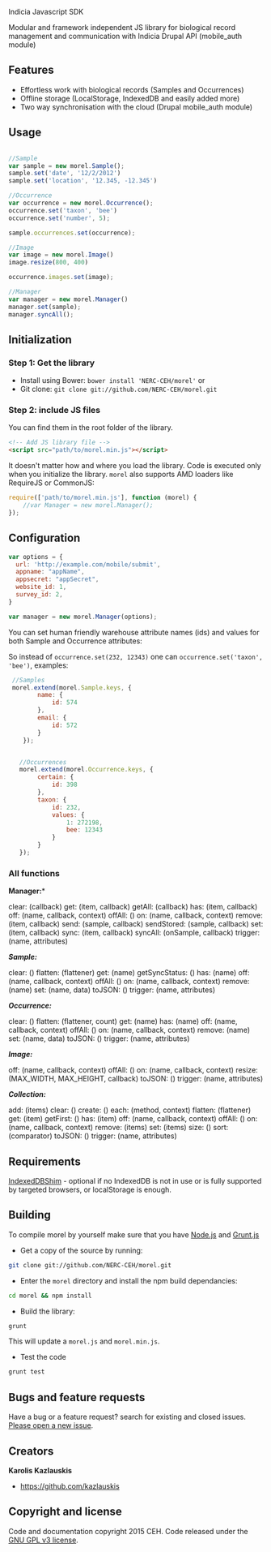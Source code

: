 Indicia Javascript SDK

Modular and framework independent JS library for biological record 
management and communication with Indicia Drupal API (mobile_auth module)

## Features 
- Effortless work with biological records (Samples and Occurrences)
- Offline storage (LocalStorage, IndexedDB and easily added more)
- Two way synchronisation with the cloud (Drupal mobile_auth module)


## Usage

```javascript

//Sample
var sample = new morel.Sample();
sample.set('date', '12/2/2012')
sample.set('location', '12.345, -12.345')

//Occurrence
var occurrence = new morel.Occurrence();
occurrence.set('taxon', 'bee')
occurrence.set('number', 5);

sample.occurrences.set(occurrence);

//Image
var image = new morel.Image()
image.resize(800, 400)

occurrence.images.set(image);

//Manager
var manager = new morel.Manager()
manager.set(sample);
manager.syncAll();

```

## Initialization

### Step 1: Get the library
- Install using Bower: `bower install 'NERC-CEH/morel'` or 
- Git clone: `git clone git://github.com/NERC-CEH/morel.git`


### Step 2: include JS files

You can find them in the root folder of the library.

```html
<!-- Add JS library file -->
<script src="path/to/morel.min.js"></script>
```

It doesn't matter how and where you load the library. Code is executed only when you 
initialize the library. `morel` also supports AMD loaders like RequireJS or CommonJS:

```javascript
require(['path/to/morel.min.js'], function (morel) {
    //var Manager = new morel.Manager();
});

```

## Configuration

```javascript
var options = {
  url: 'http://example.com/mobile/submit',
  appname: "appName",
  appsecret: "appSecret",
  website_id: 1,
  survey_id: 2,
}

var manager = new morel.Manager(options);

```

You can set human friendly warehouse attribute names (ids) and values for both Sample and Occurrence
attributes:

So instead of `occurrence.set(232, 12343)` one can 
`occurrence.set('taxon', 'bee')`, examples:

```javascript
 //Samples
 morel.extend(morel.Sample.keys, {
        name: {
            id: 574
        },
        email: {
            id: 572
        }
    });


   //Occurrences
   morel.extend(morel.Occurrence.keys, {
        certain: {
            id: 398
        },
        taxon: {
            id: 232,
            values: {
                1: 272198,
                bee: 12343
            }
        }
   });

```

### All functions
**Manager:***

clear: (callback)
get: (item, callback)
getAll: (callback)
has: (item, callback)
off: (name, callback, context)
offAll: ()
on: (name, callback, context)
remove: (item, callback)
send: (sample, callback)
sendStored: (sample, callback)
set: (item, callback)
sync: (item, callback)
syncAll: (onSample, callback)
trigger: (name, attributes)

***Sample:***

clear: ()
flatten: (flattener)
get: (name)
getSyncStatus: ()
has: (name)
off: (name, callback, context)
offAll: ()
on: (name, callback, context)
remove: (name)
set: (name, data)
toJSON: ()
trigger: (name, attributes)

***Occurrence:***

clear: ()
flatten: (flattener, count)
get: (name)
has: (name)
off: (name, callback, context)
offAll: ()
on: (name, callback, context)
remove: (name)
set: (name, data)
toJSON: ()
trigger: (name, attributes)

***Image:***

off: (name, callback, context)
offAll: ()
on: (name, callback, context)
resize: (MAX_WIDTH, MAX_HEIGHT, callback)
toJSON: ()
trigger: (name, attributes)

***Collection:***

add: (items)
clear: ()
create: ()
each: (method, context)
flatten: (flattener)
get: (item)
getFirst: ()
has: (item)
off: (name, callback, context)
offAll: ()
on: (name, callback, context)
remove: (items)
set: (items)
size: ()
sort: (comparator)
toJSON: ()
trigger: (name, attributes)

## Requirements

[IndexedDBShim](http://nparashuram.com/IndexedDBShim/) - optional if no IndexedDB 
is not in use or is fully supported by targeted browsers, or localStorage is enough.

## Building

To compile morel by yourself make sure that you have  [Node.js](http://nodejs.org/) and [Grunt.js](https://github.com/cowboy/grunt) 

- Get a copy of the source by running:

```bash
git clone git://github.com/NERC-CEH/morel.git
```

- Enter the `morel` directory and install the npm build dependancies:

```bash
cd morel && npm install
```

- Build the library: 

```bash
grunt
```

This will update a `morel.js` and `morel.min.js`.

- Test the code
 
 ```bash
 grunt test
 ```

## Bugs and feature requests

Have a bug or a feature request? search for existing and closed issues. [Please open a new issue](https://github.com/NERC-CEH/morel/issues).


## Creators

**Karolis Kazlauskis**

- <https://github.com/kazlauskis>



## Copyright and license

Code and documentation copyright 2015 CEH. Code released under the [GNU GPL v3 license](LICENSE).
